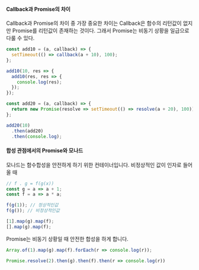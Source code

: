 #### Callback과 Promise의 차이
Callback과 Promise의 차이 중 가장 중요한 차이는 Callback은 함수의 리턴값이 없지만 Promise를 리턴값이 존재하는 것이다. 그래서 Promise는 비동기 상황을 일급으로 다룰 수 있다.
```js
const add10 = (a, callback) => {
  setTimeout(() => callback(a + 10), 100);
};

add10(10, res => {
  add10(res, res => {
    console.log(res);
  });
});

const add20 = (a, callback) => {
  return new Promise(resolve => setTimeout(() => resolve(a + 20), 100));
};

add20(10)
  .then(add20)
  .then(console.log);
```

#### 합성 관점에서의 Promise와 모나드
모나드는 함수합성을 안전하게 하기 위한 컨테이너입니다. 비정상적인 값이 인자로 들어올 때 
```js
// f . g = f(g(x))
const g = a => a + 1;
const f = a => a * a;

f(g(1)); // 정상적인값
f(g()); // 비정상적인값

[1].map(g).map(f);
[].map(g).map(f);
```
Promise는 비동기 상황일 때 안전한 합성을 하게 합니다.
```js
Array.of(1).map(g).map(f).forEach(r => console.log(r));

Promise.resolve(2).then(g).then(f).then(r => console.log(r))
```